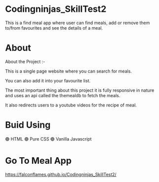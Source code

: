 # Codingninjas_SkillTest2
This is a find meal app where user can find meals, add or remove them to/from favourites and see the details of a meal.

# About
About the Project :-

This is a single page website where you can search for meals.

You can also add it into your favourite list.

The most important thing about this project it is fully responsive in nature and uses an api called the themealdb to fetch the meals.

It also redirects users to a youtube videos for the recipe of meal.

# Buid Using

🟣 HTML 🟣 Pure CSS 🟣 Vanilla Javascript

# Go To Meal App

 https://falconflames.github.io/Codingninjas_SkillTest2/
